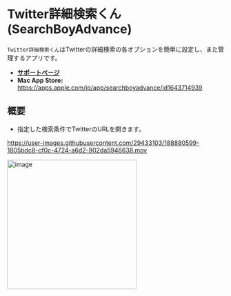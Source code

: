 Twitter詳細検索くん (SearchBoyAdvance)
==========================

`Twitter詳細検索くん`はTwitterの詳細検索の各オプションを簡単に設定し、また管理するアプリです。

- __[サポートページ](https://github.com/pommdau/search-boy-advance.github.io/blob/main/support-page/support-page-ja.md)__ 
- __Mac App Store:__ https://apps.apple.com/jp/app/searchboyadvance/id1643714939

概要
--------------------------
- 指定した検索条件でTwitterのURLを開きます。

https://user-images.githubusercontent.com/29433103/188880599-1805bdc8-cf0c-4724-a6d2-902da5946638.mov

<img width="300" alt="image" src="https://i.imgur.com/hvKwp2B.jpg">
